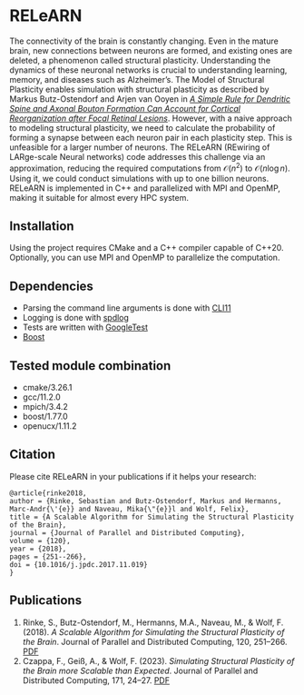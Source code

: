 # RELeARN
The connectivity of the brain is constantly changing. Even in the mature brain, new connections between neurons are formed, and existing ones are deleted, a phenomenon called structural plasticity.
Understanding the dynamics of these neuronal networks is crucial to understanding learning, memory, and diseases such as Alzheimer’s.
The Model of Structural Plasticity enables simulation with structural plasticity as described by  Markus Butz-Ostendorf and Arjen van Ooyen in [*A Simple Rule for Dendritic Spine and Axonal Bouton Formation Can Account for Cortical Reorganization after Focal Retinal Lesions*](https://journals.plos.org/ploscompbiol/article?id=10.1371/journal.pcbi.1003259).
However, with a naive approach to modeling structural plasticity, we need to calculate the probability of forming a synapse between each neuron pair in each plasticity step.
This is unfeasible for a larger number of neurons.
The RELeARN (REwiring of LARge-scale Neural networks) code addresses this challenge via an approximation, reducing the required computations from $\mathcal{O}(n^2)$ to $\mathcal{O}(n \log n)$. Using it, we could conduct simulations with up to one billion neurons. RELeARN is implemented in C++ and parallelized with MPI and OpenMP, making it suitable for almost every HPC system.

## Installation
Using the project requires CMake and a C++ compiler capable of C++20.
Optionally, you can use MPI and OpenMP to parallelize the computation.

## Dependencies

- Parsing the command line arguments is done with [CLI11](https://github.com/CLIUtils/CLI11)
- Logging is done with [spdlog](https://github.com/gabime/spdlog)
- Tests are written with [GoogleTest](https://github.com/google/googletest)
- [Boost](https://github.com/boostorg/boost)

## Tested module combination

* cmake/3.26.1
* gcc/11.2.0
* mpich/3.4.2
* boost/1.77.0
* openucx/1.11.2

## Citation
Please cite RELeARN in your publications if it helps your research:
```
@article{rinke2018,
author = {Rinke, Sebastian and Butz-Ostendorf, Markus and Hermanns, Marc-Andr{\'{e}} and Naveau, Mika{\"{e}}l and Wolf, Felix},
title = {A Scalable Algorithm for Simulating the Structural Plasticity of the Brain},
journal = {Journal of Parallel and Distributed Computing},
volume = {120},
year = {2018},
pages = {251--266},
doi = {10.1016/j.jpdc.2017.11.019}
}
```

## Publications
1) Rinke, S., Butz-Ostendorf, M., Hermanns, M.A., Naveau, M., & Wolf, F. (2018). _A Scalable Algorithm for Simulating the Structural Plasticity of the Brain_. Journal of Parallel and Distributed Computing, 120, 251–266. [PDF](https://apps.fz-juelich.de/jsc-pubsystem/aigaion/attachments/rinke_ea.pdf-5c72f91c90128cfe0433a70f61fa4693.pdf)
2) Czappa, F., Geiß, A., & Wolf, F. (2023). _Simulating Structural Plasticity of the Brain more Scalable than Expected_. Journal of Parallel and Distributed Computing, 171, 24–27. [PDF](https://arxiv.org/pdf/2210.05267.pdf)


